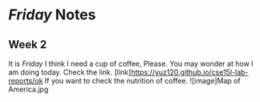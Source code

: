 # *Friday* Notes
## Week 2
It is *Friday*
I think I need a cup of coffee, 
Please.
You may wonder at how I am doing today. Check the link. [link]https://yuz120.github.io/cse15l-lab-reports/ok
If you want to check the nutrition of coffee.
![image]Map of America.jpg


